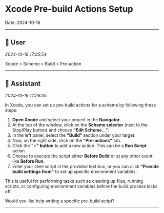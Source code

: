 # Xcode Pre-build Actions Setup

Date: 2024-10-16

---

## 👤 User
*2024-10-16 17:25:54*

Xcode &gt; Scheme &gt; Build &gt; Pre-action

---

## 🤖 Assistant
*2024-10-16 17:26:05*

In Xcode, you can set up pre-build actions for a scheme by following these steps:

1. **Open Xcode** and select your project in the **Navigator**.
2. At the top of the window, click on the **Scheme selector** (next to the Stop/Play button) and choose **"Edit Scheme…"**.
3. In the left panel, select the **"Build"** section under your target.
4. Now, on the right side, click on the **"Pre-actions"** tab.
5. Click the **"+" button** to add a new action. This can be a **Run Script** action.
6. Choose to execute the script either **Before Build** or at any other event like **Before Run**.
7. Enter your shell script in the provided text box, or you can click **"Provide build settings from"** to set up specific environment variables.

This is useful for performing tasks such as cleaning up files, running scripts, or configuring environment variables before the build process kicks off.

Would you like help writing a specific pre-build script?

---
